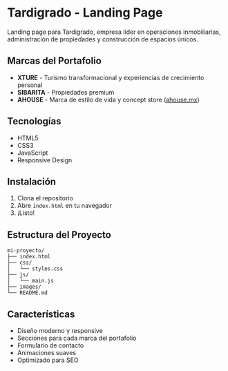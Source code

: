 # Tardigrado - Landing Page

Landing page para Tardigrado, empresa líder en operaciones inmobiliarias, administración de propiedades y construcción de espacios únicos.

## Marcas del Portafolio

- **XTURE** - Turismo transformacional y experiencias de crecimiento personal
- **SIBARITA** - Propiedades premium
- **AHOUSE** - Marca de estilo de vida y concept store ([ahouse.mx](https://ahouse.mx))

## Tecnologías

- HTML5
- CSS3
- JavaScript
- Responsive Design

## Instalación

1. Clona el repositorio
2. Abre `index.html` en tu navegador
3. ¡Listo!

## Estructura del Proyecto

```
mi-proyecto/
├── index.html
├── css/
│   └── styles.css
├── js/
│   └── main.js
├── images/
└── README.md
```

## Características

- Diseño moderno y responsive
- Secciones para cada marca del portafolio
- Formulario de contacto
- Animaciones suaves
- Optimizado para SEO
